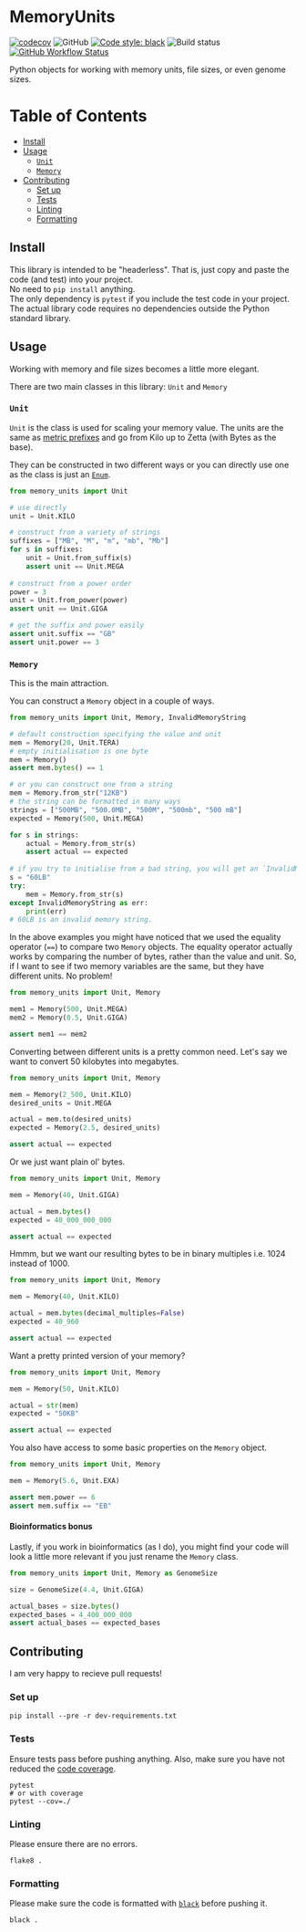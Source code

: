 # MemoryUnits

[![codecov](https://codecov.io/gh/mbhall88/MemoryUnits/branch/master/graph/badge.svg)](https://codecov.io/gh/mbhall88/MemoryUnits)
![GitHub](https://img.shields.io/github/license/mbhall88/MemoryUnits)
[![Code style: black](https://img.shields.io/badge/code%20style-black-000000.svg)](https://github.com/psf/black)
![Build status](https://github.com/mbhall88/MemoryUnits/workflows/Python%20package/badge.svg)
[![GitHub Workflow Status](https://img.shields.io/github/workflow/status/mbhall88/MemoryUnits/Python_package)](https://github.com/mbhall88/MemoryUnits/actions)

Python objects for working with memory units, file sizes, or even genome sizes.


[TOC]:#

# Table of Contents
- [Install](#install)
- [Usage](#usage)
  - [`Unit`](#unit)
  - [`Memory`](#memory)
- [Contributing](#contributing)
  - [Set up](#set-up)
  - [Tests](#tests)
  - [Linting](#linting)
  - [Formatting](#formatting)


## Install

This library is intended to be "headerless". That is, just copy and paste the code (and
test) into your project.  
No need to `pip install` anything.  
The only dependency is `pytest` if you include the test code in your project. The actual
library code requires no dependencies outside the Python standard library.

## Usage

Working with memory and file sizes becomes a little more elegant.

There are two main classes in this library: `Unit` and `Memory`

### `Unit`

`Unit` is the class is used for scaling your memory value. The units are the same as
[metric prefixes][metric] and go from Kilo up to Zetta (with Bytes as the base).

They can be constructed in two different ways or you can directly use one as the class
is just an [`Enum`][enum].

```python
from memory_units import Unit

# use directly
unit = Unit.KILO

# construct from a variety of strings
suffixes = ["MB", "M", "m", "mb", "Mb"]
for s in suffixes:
    unit = Unit.from_suffix(s)
    assert unit == Unit.MEGA
    
# construct from a power order
power = 3
unit = Unit.from_power(power)
assert unit == Unit.GIGA

# get the suffix and power easily
assert unit.suffix == "GB"
assert unit.power == 3
```

### `Memory`

This is the main attraction.

You can construct a `Memory` object in a couple of ways.

```python
from memory_units import Unit, Memory, InvalidMemoryString

# default construction specifying the value and unit
mem = Memory(20, Unit.TERA)
# empty initialisation is one byte
mem = Memory()
assert mem.bytes() == 1

# or you can construct one from a string
mem = Memory.from_str("12KB")
# the string can be formatted in many ways
strings = ["500MB", "500.0MB", "500M", "500mb", "500 mB"]
expected = Memory(500, Unit.MEGA)

for s in strings:
    actual = Memory.from_str(s)
    assert actual == expected
    
# if you try to initialise from a bad string, you will get an `InvalidMemoryString` exception.
s = "60LB"
try:
    mem = Memory.from_str(s)
except InvalidMemoryString as err:
    print(err)
# 60LB is an invalid memory string.
```

In the above examples you might have noticed that we used the equality operator (`==`)
to compare two `Memory` objects. The equality operator actually works by comparing the
number of bytes, rather than the value and unit. So, if I want to see if two memory
variables are the same, but they have different units. No problem!

```python
from memory_units import Unit, Memory

mem1 = Memory(500, Unit.MEGA)
mem2 = Memory(0.5, Unit.GIGA)

assert mem1 == mem2
```

Converting between different units is a pretty common need. Let's say we want to convert
50 kilobytes into megabytes.

```python
from memory_units import Unit, Memory

mem = Memory(2_500, Unit.KILO)
desired_units = Unit.MEGA

actual = mem.to(desired_units)
expected = Memory(2.5, desired_units)

assert actual == expected
```

Or we just want plain ol' bytes.

```python
from memory_units import Unit, Memory

mem = Memory(40, Unit.GIGA)

actual = mem.bytes()
expected = 40_000_000_000

assert actual == expected
```

Hmmm, but we want our resulting bytes to be in binary multiples i.e. 1024 instead of
1000\.

```python
from memory_units import Unit, Memory

mem = Memory(40, Unit.KILO)

actual = mem.bytes(decimal_multiples=False)
expected = 40_960

assert actual == expected
```

Want a pretty printed version of your memory?

```python
from memory_units import Unit, Memory

mem = Memory(50, Unit.KILO)

actual = str(mem)
expected = "50KB"

assert actual == expected
```

You also have access to some basic properties on the `Memory` object.

```python
from memory_units import Unit, Memory

mem = Memory(5.6, Unit.EXA)

assert mem.power == 6
assert mem.suffix == "EB"
```

#### Bioinformatics bonus

Lastly, if you work in bioinformatics (as I do), you might find your code will look a
little more relevant if you just rename the `Memory` class.

```python
from memory_units import Unit, Memory as GenomeSize

size = GenomeSize(4.4, Unit.GIGA)

actual_bases = size.bytes()
expected_bases = 4_400_000_000
assert actual_bases == expected_bases
```

## Contributing

I am very happy to recieve pull requests!

### Set up

```shell
pip install --pre -r dev-requirements.txt
```

### Tests

Ensure tests pass before pushing anything. Also, make sure you have not reduced the
[code coverage][codecov].

```shell
pytest
# or with coverage
pytest --cov=./
```

### Linting

Please ensure there are no errors.

```shell
flake8 .
```

### Formatting

Please make sure the code is formatted with [`black`][black] before pushing it.

```shell
black .
```

<!--References-->
[metric]: https://en.wikipedia.org/wiki/Metric_prefix
[enum]: https://docs.python.org/3/library/enum.html
[codecov]: https://codecov.io/gh/mbhall88/MemoryUnits
[black]: https://github.com/psf/black

